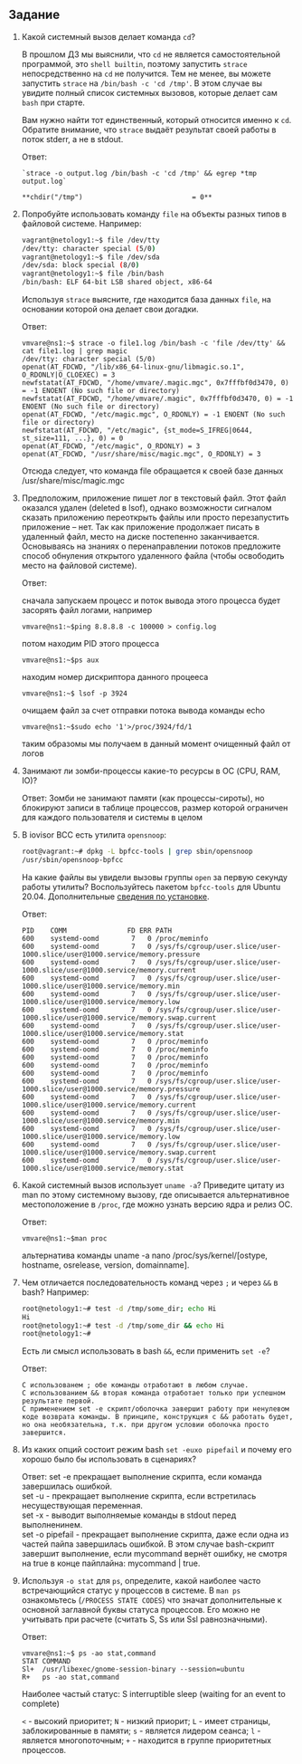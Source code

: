 ## Задание

1. Какой системный вызов делает команда `cd`? 

    В прошлом ДЗ мы выяснили, что `cd` не является самостоятельной  программой, это `shell builtin`, поэтому запустить `strace` непосредственно на `cd` не получится. Тем не менее, вы можете запустить `strace` на `/bin/bash -c 'cd /tmp'`. В этом случае вы увидите полный список системных вызовов, которые делает сам `bash` при старте. 

    Вам нужно найти тот единственный, который относится именно к `cd`. Обратите внимание, что `strace` выдаёт результат своей работы в поток stderr, а не в stdout.
    
    Ответ:
    ```  
    `strace -o output.log /bin/bash -c 'cd /tmp' && egrep *tmp output.log`

    **chdir("/tmp")                           = 0**
    ```

1. Попробуйте использовать команду `file` на объекты разных типов в файловой системе. Например:
    ```bash
    vagrant@netology1:~$ file /dev/tty
    /dev/tty: character special (5/0)
    vagrant@netology1:~$ file /dev/sda
    /dev/sda: block special (8/0)
    vagrant@netology1:~$ file /bin/bash
    /bin/bash: ELF 64-bit LSB shared object, x86-64
    ```
    Используя `strace` выясните, где находится база данных `file`, на основании которой она делает свои догадки.

    Ответ: 

    ```
    vmvare@ns1:~$ strace -o file1.log /bin/bash -c 'file /dev/tty' && cat file1.log | grep magic
    /dev/tty: character special (5/0)
    openat(AT_FDCWD, "/lib/x86_64-linux-gnu/libmagic.so.1", O_RDONLY|O_CLOEXEC) = 3
    newfstatat(AT_FDCWD, "/home/vmvare/.magic.mgc", 0x7fffbf0d3470, 0) = -1 ENOENT (No such file or directory)
    newfstatat(AT_FDCWD, "/home/vmvare/.magic", 0x7fffbf0d3470, 0) = -1 ENOENT (No such file or directory)
    openat(AT_FDCWD, "/etc/magic.mgc", O_RDONLY) = -1 ENOENT (No such file or directory)
    newfstatat(AT_FDCWD, "/etc/magic", {st_mode=S_IFREG|0644, st_size=111, ...}, 0) = 0
    openat(AT_FDCWD, "/etc/magic", O_RDONLY) = 3
    openat(AT_FDCWD, "/usr/share/misc/magic.mgc", O_RDONLY) = 3
    ```
    Отсюда следует, что команда file обращается к своей базе данных /usr/share/misc/magic.mgc

1. Предположим, приложение пишет лог в текстовый файл. Этот файл оказался удален (deleted в lsof), однако возможности сигналом сказать приложению переоткрыть файлы или просто перезапустить приложение – нет. Так как приложение продолжает писать в удаленный файл, место на диске постепенно заканчивается. Основываясь на знаниях о перенаправлении потоков предложите способ обнуления открытого удаленного файла (чтобы освободить место на файловой системе).

    Ответ:

     сначала запускаем процесс и поток вывода этого процесса будет засорять файл логами, например
     ```
     vmvare@ns1:~$ping 8.8.8.8 -c 100000 > config.log 
     ```

     потом находим PID этого процесса
     
     ```
     vmvare@ns1:~$ps aux
     ```
     находим номер дискриптора данного процееса

     ```
     vmvare@ns1:~$ lsof -p 3924
     ```
     очищаем файл за счет отправки потока вывода команды echo

     ```
     vmvare@ns1:~$sudo echo '1'>/proc/3924/fd/1
     ```
    таким образомы мы получаем в данный момент очищенный файл от логов

1. Занимают ли зомби-процессы какие-то ресурсы в ОС (CPU, RAM, IO)?

    Ответ: 
    Зомби не занимают памяти (как процессы-сироты), но блокируют записи в таблице процессов, размер которой ограничен для каждого пользователя и системы в целом

1. В iovisor BCC есть утилита `opensnoop`:
    ```bash
    root@vagrant:~# dpkg -L bpfcc-tools | grep sbin/opensnoop
    /usr/sbin/opensnoop-bpfcc
    ```
    На какие файлы вы увидели вызовы группы `open` за первую секунду работы утилиты? Воспользуйтесь пакетом `bpfcc-tools` для Ubuntu 20.04. Дополнительные [сведения по установке](https://github.com/iovisor/bcc/blob/master/INSTALL.md).

    Ответ:
    ```
    PID    COMM               FD ERR PATH
    600    systemd-oomd        7   0 /proc/meminfo
    600    systemd-oomd        7   0 /sys/fs/cgroup/user.slice/user-1000.slice/user@1000.service/memory.pressure
    600    systemd-oomd        7   0 /sys/fs/cgroup/user.slice/user-1000.slice/user@1000.service/memory.current
    600    systemd-oomd        7   0 /sys/fs/cgroup/user.slice/user-1000.slice/user@1000.service/memory.min
    600    systemd-oomd        7   0 /sys/fs/cgroup/user.slice/user-1000.slice/user@1000.service/memory.low
    600    systemd-oomd        7   0 /sys/fs/cgroup/user.slice/user-1000.slice/user@1000.service/memory.swap.current
    600    systemd-oomd        7   0 /sys/fs/cgroup/user.slice/user-1000.slice/user@1000.service/memory.stat
    600    systemd-oomd        7   0 /proc/meminfo
    600    systemd-oomd        7   0 /proc/meminfo
    600    systemd-oomd        7   0 /proc/meminfo
    600    systemd-oomd        7   0 /proc/meminfo
    600    systemd-oomd        7   0 /proc/meminfo
    600    systemd-oomd        7   0 /sys/fs/cgroup/user.slice/user-1000.slice/user@1000.service/memory.pressure
    600    systemd-oomd        7   0 /sys/fs/cgroup/user.slice/user-1000.slice/user@1000.service/memory.current
    600    systemd-oomd        7   0 /sys/fs/cgroup/user.slice/user-1000.slice/user@1000.service/memory.min
    600    systemd-oomd        7   0 /sys/fs/cgroup/user.slice/user-1000.slice/user@1000.service/memory.low
    600    systemd-oomd        7   0 /sys/fs/cgroup/user.slice/user-1000.slice/user@1000.service/memory.swap.current
    600    systemd-oomd        7   0 /sys/fs/cgroup/user.slice/user-1000.slice/user@1000.service/memory.stat
    ```
1. Какой системный вызов использует `uname -a`? Приведите цитату из man по этому системному вызову, где описывается альтернативное местоположение в `/proc`, где можно узнать версию ядра и релиз ОС.

    Ответ: 
    
    ```
    vmvare@ns1:~$man proc 
    ```
    альтернатива команды uname -a nano /proc/sys/kernel/[ostype, hostname, osrelease, version, domainname].

1. Чем отличается последовательность команд через `;` и через `&&` в bash? Например:
    ```bash
    root@netology1:~# test -d /tmp/some_dir; echo Hi
    Hi
    root@netology1:~# test -d /tmp/some_dir && echo Hi
    root@netology1:~#
    ```
    Есть ли смысл использовать в bash `&&`, если применить `set -e`?

    Ответ:
    ```
    С использованем ; обе команды отработают в любом случае.
    С использованием && вторая команда отработает только при успешном результате первой.
    С применением set -e скрипт/оболочка завершит работу при ненулевом коде возврата команды. В принципе, конструкция с && работать будет, но она необязательна, т.к. при другом условии оболочка просто завершится.
    ```

1. Из каких опций состоит режим bash `set -euxo pipefail` и почему его хорошо было бы использовать в сценариях?
   
   Ответ: 
    set -e прекращает выполнение скрипта, если команда завершилась ошибкой.  
    set -u - прекращает выполнение скрипта, если встретилась несуществующая переменная.  
    set -x - выводит выполняемые команды в stdout перед выполненинем.  
    set -o pipefail - прекращает выполнение скрипта, даже если одна из частей пайпа завершилась ошибкой. В этом случае bash-скрипт завершит выполнение, если mycommand вернёт ошибку, не смотря на true в конце пайплайна: mycommand | true.


2. Используя `-o stat` для `ps`, определите, какой наиболее часто встречающийся статус у процессов в системе. В `man ps` ознакомьтесь (`/PROCESS STATE CODES`) что значат дополнительные к основной заглавной буквы статуса процессов. Его можно не учитывать при расчете (считать S, Ss или Ssl равнозначными).
   
   Ответ:
    ```
    vmvare@ns1:~$ ps -ao stat,command
    STAT COMMAND
    Sl+  /usr/libexec/gnome-session-binary --session=ubuntu
    R+   ps -ao stat,command
    ```
    Наиболее частый статус:
    S interruptible sleep (waiting for an event to complete)
    
    `<` - высокий приоритет;
    `N` - низкий приорит;
    `L` - имеет страницы, заблокированные в памяти;
    `s` - является лидером сеанса;
    `l` - является многопоточным;
    `+` - находится в группе приоритетных процессов.  